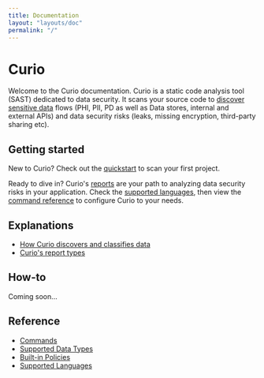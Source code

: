 ```yaml
---
title: Documentation
layout: "layouts/doc"
permalink: "/"
---
```


# Curio

Welcome to the Curio documentation. Curio is a static code analysis tool (SAST) dedicated to data security. It scans your source code to [discover sensitive data](/explanations/discovery-and-classification) flows (PHI, PII, PD as well as Data stores, internal and external APIs) and data security risks (leaks, missing encryption, third-party sharing etc).

## Getting started

New to Curio? Check out the [quickstart](/quickstart/) to scan your first project. 

Ready to dive in? Curio's [reports](/explanations/reports/) are your path to analyzing data security risks in your application. Check the [supported languages](/reference/supported-languages/), then view the [command reference](/reference/commands/) to configure Curio to your needs.


## Explanations

- [How Curio discovers and classifies data](/explanations/discovery-and-classification/)
- [Curio's report types](/explanations/reports/)

## How-to

Coming soon...

## Reference

- [Commands](/reference/commands/)
- [Supported Data Types](/reference/datatypes/)
- [Built-in Policies](/reference/policies/)
- [Supported Languages](/reference/supported-languages/)